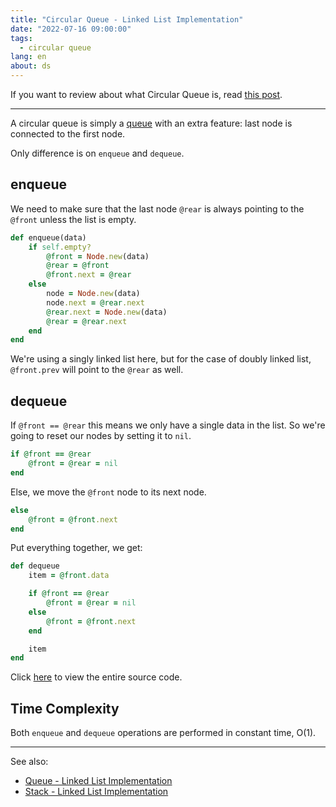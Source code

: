```yaml
---
title: "Circular Queue - Linked List Implementation"
date: "2022-07-16 09:00:00"
tags:
  - circular queue
lang: en
about: ds
---
```


If you want to review about what Circular Queue is, read [this post](./what-is-a-circular-queue).

---

A circular queue is simply a [queue](./what-is-a-queue) with an extra feature: last node is connected to the first node.

Only difference is on `enqueue` and `dequeue`.

## enqueue
We need to make sure that the last node `@rear` is always pointing to the `@front` unless the list is empty.
```rb
def enqueue(data)
    if self.empty?
        @front = Node.new(data)
        @rear = @front
        @front.next = @rear
    else 
        node = Node.new(data)
        node.next = @rear.next
        @rear.next = Node.new(data)
        @rear = @rear.next
    end
end
```

We're using a singly linked list here, but for the case of doubly linked list, `@front.prev` will point to the `@rear` as well.

## dequeue
If `@front == @rear` this means we only have a single data in the list. So we're going to reset our nodes by setting it to `nil`.

```ruby
if @front == @rear
    @front = @rear = nil
end
```

Else, we move the `@front` node to its next node.
```rb
else
    @front = @front.next
end
```

Put everything together, we get:
```rb
def dequeue
    item = @front.data

    if @front == @rear 
        @front = @rear = nil
    else
        @front = @front.next
    end

    item
end
```

Click [here](https://github.com/bleuinu/DataStructures-and-Algorithms/blob/main/04-queue/circular-queue-linkedlist/ruby/main.rb) to view the entire source code.

## Time Complexity
Both `enqueue` and `dequeue` operations are performed in constant time, O(1).

---

See also:
- [Queue - Linked List Implementation](./queue-implementation-linkedlist)
- [Stack - Linked List Implementation](./stack-implementation-linkedlist)
